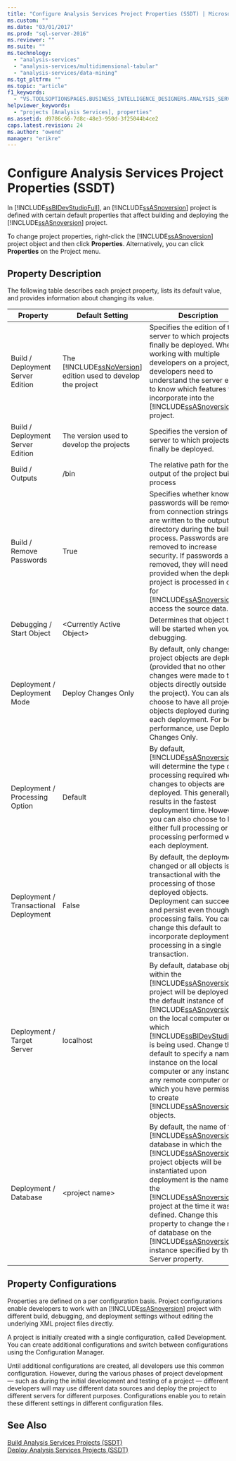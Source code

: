 ```yaml
---
title: "Configure Analysis Services Project Properties (SSDT) | Microsoft Docs"
ms.custom: ""
ms.date: "03/01/2017"
ms.prod: "sql-server-2016"
ms.reviewer: ""
ms.suite: ""
ms.technology: 
  - "analysis-services"
  - "analysis-services/multidimensional-tabular"
  - "analysis-services/data-mining"
ms.tgt_pltfrm: ""
ms.topic: "article"
f1_keywords: 
  - "VS.TOOLSOPTIONSPAGES.BUSINESS_INTELLIGENCE_DESIGNERS.ANALYSIS_SERVICES_DESIGNERS.GENERAL"
helpviewer_keywords: 
  - "projects [Analysis Services], properties"
ms.assetid: d9786c66-7d8c-48e3-950d-3f25044b4ce2
caps.latest.revision: 24
ms.author: "owend"
manager: "erikre"
---
```

# Configure Analysis Services Project Properties (SSDT)
  In [!INCLUDE[ssBIDevStudioFull](../../analysis-services/includes/ssbidevstudiofull-md.md)], an [!INCLUDE[ssASnoversion](../../analysis-services/includes/ssasnoversion-md.md)] project is defined with certain default properties that affect building and deploying the [!INCLUDE[ssASnoversion](../../analysis-services/includes/ssasnoversion-md.md)] project.  
  
 To change project properties, right-click the [!INCLUDE[ssASnoversion](../../analysis-services/includes/ssasnoversion-md.md)] project object and then click **Properties**. Alternatively, you can click **Properties** on the Project menu.  
  
## Property Description  
 The following table describes each project property, lists its default value, and provides information about changing its value.  
  
|Property|Default Setting|Description|  
|--------------|---------------------|-----------------|  
|Build / Deployment Server Edition|The [!INCLUDE[ssNoVersion](../../advanced-analytics/r-services/includes/ssnoversion-md.md)] edition used to develop the project|Specifies the edition of the server to which projects will finally be deployed. When working with multiple developers on a project, developers need to understand the server edition to know which features to incorporate into the [!INCLUDE[ssASnoversion](../../analysis-services/includes/ssasnoversion-md.md)] project.|  
|Build / Deployment Server Edition|The version used to develop the projects|Specifies the version of the server to which projects will finally be deployed.|  
|Build / Outputs|/bin|The relative path for the output of the project build process|  
|Build / Remove Passwords|True|Specifies whether known passwords will be removed from connection strings that are written to the output directory during the build process. Passwords are removed to increase security. If passwords are removed, they will need to be provided when the deployed project is processed in order for [!INCLUDE[ssASnoversion](../../analysis-services/includes/ssasnoversion-md.md)] to access the source data.|  
|Debugging / Start Object|\<Currently Active Object>|Determines that object that will be started when you start debugging.|  
|Deployment / Deployment Mode|Deploy Changes Only|By default, only changes to project objects are deployed (provided that no other changes were made to the objects directly outside of the project). You can also choose to have all project objects deployed during each deployment. For best performance, use Deploy Changes Only.|  
|Deployment / Processing Option|Default|By default, [!INCLUDE[ssASnoversion](../../analysis-services/includes/ssasnoversion-md.md)] will determine the type of processing required when changes to objects are deployed. This generally results in the fastest deployment time. However, you can also choose to have either full processing or no processing performed with each deployment.|  
|Deployment / Transactional Deployment|False|By default, the deployment of changed or all objects is not transactional with the processing of those deployed objects. Deployment can succeed and persist even though processing fails. You can change this default to incorporate deployment and processing in a single transaction.|  
|Deployment / Target Server|localhost|By default, database objects within the [!INCLUDE[ssASnoversion](../../analysis-services/includes/ssasnoversion-md.md)] project will be deployed to the default instance of [!INCLUDE[ssASnoversion](../../analysis-services/includes/ssasnoversion-md.md)] on the local computer on which [!INCLUDE[ssBIDevStudioFull](../../analysis-services/includes/ssbidevstudiofull-md.md)] is being used. Change this default to specify a named instance on the local computer or any instance on any remote computer on which you have permission to create [!INCLUDE[ssASnoversion](../../analysis-services/includes/ssasnoversion-md.md)] objects.|  
|Deployment / Database|\<project name>|By default, the name of the [!INCLUDE[ssASnoversion](../../analysis-services/includes/ssasnoversion-md.md)] database in which the [!INCLUDE[ssASnoversion](../../analysis-services/includes/ssasnoversion-md.md)] project objects will be instantiated upon deployment is the name of the [!INCLUDE[ssASnoversion](../../analysis-services/includes/ssasnoversion-md.md)] project at the time it was defined. Change this property to change the name of database on the [!INCLUDE[ssASnoversion](../../analysis-services/includes/ssasnoversion-md.md)] instance specified by the Server property.|  
  
## Property Configurations  
 Properties are defined on a per configuration basis. Project configurations enable developers to work with an [!INCLUDE[ssASnoversion](../../analysis-services/includes/ssasnoversion-md.md)] project with different build, debugging, and deployment settings without editing the underlying XML project files directly.  
  
 A project is initially created with a single configuration, called Development. You can create additional configurations and switch between configurations using the Configuration Manager.  
  
 Until additional configurations are created, all developers use this common configuration. However, during the various phases of project development — such as during the initial development and testing of a project — different developers will may use different data sources and deploy the project to different servers for different purposes. Configurations enable you to retain these different settings in different configuration files.  
  
## See Also  
 [Build Analysis Services Projects &#40;SSDT&#41;](../../analysis-services/multidimensional-models/build-analysis-services-projects-ssdt.md)   
 [Deploy Analysis Services Projects &#40;SSDT&#41;](../../analysis-services/multidimensional-models/deploy-analysis-services-projects-ssdt.md)  
  
  
